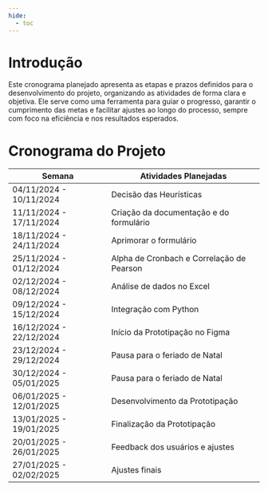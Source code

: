 ```yaml
---
hide:
  - toc
---
```

# Introdução
Este cronograma planejado apresenta as etapas e prazos definidos para o desenvolvimento do projeto, organizando as atividades de forma clara e objetiva. Ele serve como uma ferramenta para guiar o progresso, garantir o cumprimento das metas e facilitar ajustes ao longo do processo, sempre com foco na eficiência e nos resultados esperados.

# Cronograma do Projeto

| Semana                  | Atividades Planejadas                                                                  |
|-------------------------|-----------------------------------------------------------------------------------------|
| 04/11/2024 - 10/11/2024 | Decisão das Heurísticas |
| 11/11/2024 - 17/11/2024 | Criação da documentação e do formulário |
| 18/11/2024 - 24/11/2024 | Aprimorar o formulário |
| 25/11/2024 - 01/12/2024 | Alpha de Cronbach e Correlação de Pearson |
| 02/12/2024 - 08/12/2024 | Análise de dados no Excel      |
| 09/12/2024 - 15/12/2024 | Integração com Python               |
| 16/12/2024 - 22/12/2024 | Início da Prototipação no Figma                 |
| 23/12/2024 - 29/12/2024 | Pausa para o feriado de Natal                                  |
| 30/12/2024 - 05/01/2025 | Pausa para o feriado de Natal                   |
| 06/01/2025 - 12/01/2025 | Desenvolvimento da Prototipação               |
| 13/01/2025 - 19/01/2025 | Finalização da Prototipação                     |
| 20/01/2025 - 26/01/2025 | Feedback dos usuários e ajustes                      |
| 27/01/2025 - 02/02/2025 | Ajustes finais                     |
